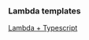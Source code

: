 ### Lambda templates

[Lambda + Typescript](https://github.com/pavvell/lambda-templates/tree/master/lambda-typescript)

